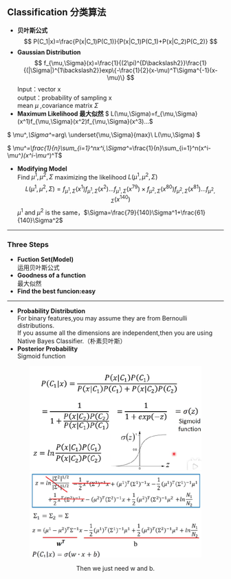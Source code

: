 ## Classification 分类算法
+ **贝叶斯公式**
$$ P(C_1|x)=\frac{P(x|C_1)P(C_1)}{P(x|C_1)P(C_1)+P(x|C_2)P(C_2)} $$  
+ **Gaussian Distribution**
$$ f_{\mu,\Sigma}(x)=\frac{1}{(2\pi)^{D\backslash2}}\frac{1}{(|\Sigma|)^{1\backslash2}}exp\{-\frac{1}{2}(x-\mu)^T\Sigma^{-1}(x-\mu)\} $$
Input：vector x  
output：probability of sampling x  
mean $\mu$ ,covariance matrix $\Sigma$  
+ **Maximum Likelihood 最大似然**
$ L(\mu,\Sigma)=f_{\mu,\Sigma}(x^1)f_{\mu,\Sigma}(x^2)f_{\mu,\Sigma}(x^3)...$  

$ \mu^*,\Sigma^*=arg\ \underset{\mu,\Sigma}{max}\ L(\mu,\Sigma) $  

$ \mu^*=\frac{1}{n}\sum_{i=1}^nx^i,\Sigma^*=\frac{1}{n}\sum_{i=1}^n(x^i-\mu^*)(x^i-\mu^*)^T$  
+ **Modifying Model**  
Find $\mu^1,\mu^2,\Sigma$ maximizing the likelihood $L(\mu^1,\mu^2,\Sigma)$
$$ L(\mu^1,\mu^2,\Sigma)=f_{\mu^1,\Sigma}(x^1)f_{\mu^1,\Sigma}(x^2)...f_{\mu^1,\Sigma}(x^{79})\times f_{\mu^2,\Sigma}(x^{80})f_{\mu^2,\Sigma}(x^{81})...f_{\mu^2,\Sigma}(x^{140})$$
$\mu^1$ and $\mu^2$ is the same，$\Sigma=\frac{79}{140}\Sigma^1+\frac{61}{140}\Sigma^2$  
---
### Three Steps  
+ **Fuction Set(Model)**  
运用贝叶斯公式
+ **Goodness of a function**  
最大似然
+ **Find the best funcion:easy**  
---
+ **Probability Distribution**  
For binary features,you may assume they are from Bernoulli distributions.  
If you assume all the dimensions are independent,then you are using Native Bayes Classifier.（朴素贝叶斯）  
+ **Posterior Probability**  
Sigmoid function  
<div align=center><img src="https://github.com/AmeliaaChan/Machine_Learning/blob/main/Note/Image/Cla1.png?raw=true" width="400px"><div\>  
<div align=center><img src="https://github.com/AmeliaaChan/Machine_Learning/blob/main/Note/Image/Cla2.png?raw=true" width="400px"><div\>  
  
Then we just need w and b.




